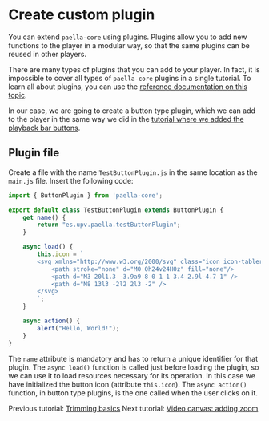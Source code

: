 # Create custom plugin

You can extend `paella-core` using plugins. Plugins allow you to add new functions to the player in a modular way, so that the same plugins can be reused in other players.

There are many types of plugins that you can add to your player. In fact, it is impossible to cover all types of `paella-core` plugins in a single tutorial. To learn all about plugins, you can use the [reference documentation on this topic](../plugins.md).

In our case, we are going to create a button type plugin, which we can add to the player in the same way we did in the [tutorial where we added the playback bar buttons](add_plugins.md).

## Plugin file

Create a file with the name `TestButtonPlugin.js` in the same location as the `main.js` file. Insert the following code:

```js
import { ButtonPlugin } from 'paella-core';

export default class TestButtonPlugin extends ButtonPlugin {
    get name() {
        return "es.upv.paella.testButtonPlugin";
    }

    async load() {
        this.icon = `
        <svg xmlns="http://www.w3.org/2000/svg" class="icon icon-tabler icon-tabler-brand-messenger" width="44" height="44" viewBox="0 0 24 24" stroke-width="1.5" stroke="#2c3e50" fill="none" stroke-linecap="round" stroke-linejoin="round">
            <path stroke="none" d="M0 0h24v24H0z" fill="none"/>
            <path d="M3 20l1.3 -3.9a9 8 0 1 1 3.4 2.9l-4.7 1" />
            <path d="M8 13l3 -2l2 2l3 -2" />
        </svg>
        `;
    }

    async action() {
        alert("Hello, World!");
    }
}
```

The `name` attribute is mandatory and has to return a unique identifier for that plugin. The `async load()` function is called just before loading the plugin, so we can use it to load resources necessary for its operation. In this case we have initialized the button icon (attribute `this.icon`). The `async action()` function, in button type plugins, is the one called when the user clicks on it.

Previous tutorial: [Trimming basics](trimming_basics.md)
Next tutorial: [Video canvas: adding zoom](video_canvas.md)

